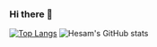 ### Hi there 👋

[![Top Langs](https://github-readme-stats-kappa-lilac-89.vercel.app/api/top-langs/?username=hesamzkr&layout=compact&count-private=true)](https://github.com/anuraghazra/github-readme-stats)
![Hesam's GitHub stats](https://github-readme-stats-kappa-lilac-89.vercel.app/api?username=hesamzkr&show_icons=true&theme=radical&count-private=true)

<!--
**hesamzkr/hesamzkr** is a ✨ _special_ ✨ repository because its `README.md` (this file) appears on your GitHub profile.

Here are some ideas to get you started:

- 🔭 I’m currently working on ...
- 🌱 I’m currently learning ...
- 👯 I’m looking to collaborate on ...
- 🤔 I’m looking for help with ...
- 💬 Ask me about ...
- 📫 How to reach me: ...
- 😄 Pronouns: ...
- ⚡ Fun fact: ...
-->
